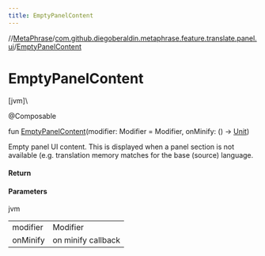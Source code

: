 ```yaml
---
title: EmptyPanelContent
---
```

//[MetaPhrase](../../index.html)/[com.github.diegoberaldin.metaphrase.feature.translate.panel.ui](index.html)/[EmptyPanelContent](-empty-panel-content.html)



# EmptyPanelContent



[jvm]\




@Composable



fun [EmptyPanelContent](-empty-panel-content.html)(modifier: Modifier = Modifier, onMinify: () -&gt; [Unit](https://kotlinlang.org/api/latest/jvm/stdlib/kotlin/-unit/index.html))



Empty panel UI content. This is displayed when a panel section is not available (e.g. translation memory matches for the base (source) language.



#### Return



#### Parameters


jvm

| | |
|---|---|
| modifier | Modifier |
| onMinify | on minify callback |




